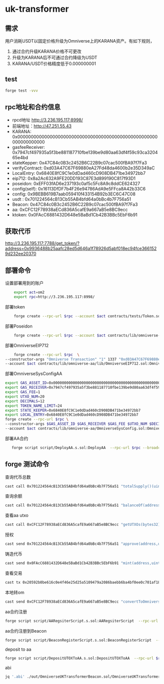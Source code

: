 # uk-transformer
## 需求
用户消耗USDT以固定价格升级为Omniverse上的KARANA资产。有如下规则，
1. 通过合约升级KARANA价格不可更改
2. 升级为KARANA后不可通过合约降级为USDT
3. KARANA/USDT价格精度低于0.000000001

## test
```bash
forge test -vvv
```
## rpc地址和合约信息
-  rpcd地址 http://3.236.195.117:8998/
-  前端地址：http://47.251.55.43
- KARANA: 0x0000000000000000000000000000000000000000000000000000000000000000
- gasfeeReceiver: 0x7947cf497935a5f3be881187710fbe139be9d80aa63df4f59c93ca320465e4bd
- stateKepper: 0x47C84c0B3c2452B6C22B9c07cac500fBA97f7Fa3
- verifyContract: 0xd03A47C67F69880eA27Fd48da4600b2e35D349aC
- LocalEntry: 0x6840E8fC9C1e0dDad460cD908DB471be34972bb7
- eip712: 0x8a2Ac632A9FE20DD193C87E3d899190C817f93D1
- poseidon: 0xEFF03fAD6e237193c0af5c5Fc8A9c8ddCE624327
- config(self): 0x16113DfDF7b4F26e94786AdA9e5FFca8A42b33C6
- config: 0x9BEBB619B7aab059410f433154B92b3EC6C47C08
- usdt : 0x701224564cB13Cb55AB4bfd64a0bBc4b7F756a51
- Beacon: 0x47C84c0B3c2452B6C22B9c07cac500fBA97f7Fa3
- aa: 0xCFC12F78938aECd836A5cafE9a667aB5e8BC9ecc
- ktoken: 0x0FAcC6881432D648e5BaBd1Cb42B3BBc5EbF6b91

## 获取代币
http://3.236.195.117:7788/get_token/?address=0x9936488b25aafc28ed5d646a1f78926d5abf018ec94fce3661529d232ee20370

##  部署命令
设置部署用到的账户
```bash
    export act=om2
    export rpc=http://3.236.195.117:8998/
```
部署token
```bash
    forge create --rpc-url $rpc --account $act contracts/tests/Token.sol:Token
```
部署Poseidon
```bash
    forge create --rpc-url $rpc --account $act contracts/lib/omniverse-aa/lib/Poseidon.sol:Poseidon
```
部署OmniverseEIP712
```bash
    forge create --rpc-url $rpc  \
--constructor-args "Omniverse Transaction" "1" 1337 "0xd03A47C67F69880eA27Fd48da4600b2e35D349aC" \
--account $act contracts/lib/omniverse-aa/lib/OmniverseEIP712.sol:OmniverseEIP712
```
部署OmniverseSysConfigAA
```bash
export GAS_ASSET_ID=0x0000000000000000000000000000000000000000000000000000000000000000
export GAS_RECEIVER=0x7947cf497935a5f3be881187710fbe139be9d80aa63df4f59c93ca320465e4bd
export GAS_FEE=1
export UTXO_NUM=20
export DECIMALS=12
export TOKEN_NAME_LIMIT=24
export STATE_KEEPER=0x6840E8fC9C1e0dDad460cD908DB471be34972bb7
export LOCAL_ENTRY=0x6840E8fC9C1e0dDad460cD908DB471be34972bb7
forge create --rpc-url $rpc \
--constructor-args $GAS_ASSET_ID $GAS_RECEIVER $GAS_FEE $UTXO_NUM $DECIMALS $TOKEN_NAME_LIMIT $STATE_KEEPER $LOCAL_ENTRY \
--account $act contracts/lib/omniverse-aa/OmniverseSysConfig.sol:OmniverseSysConfigAA
```
部署AA合约
```bash
   forge script script/DeployAA.s.sol:DeployAA  --rpc-url $rpc --broadcast
```
## forge  测试命令
查询代币总数
```bash
cast call 0x701224564cB13Cb55AB4bfd64a0bBc4b7F756a51 "totalSupply()(uint256)" --rpc-url $rpc 
```
查询余额
```bash
cast call 0x701224564cB13Cb55AB4bfd64a0bBc4b7F756a51 "balanceOf(address)(uint256)"  0xb1E26F3E7BD8ac1d01bA03b0AB7c1a3B9BF0d6E6 --rpc-url $rpc 
```
查看aa utxo
```bash
cast call 0xCFC12F78938aECd836A5cafE9a667aB5e8BC9ecc "getUTXOs(bytes32)(Types.UTXO[])" 0x0000000000000000000000000000000000000000000000000000000000000000 --rpc-url $rpc 
```

授权
```bash
cast send 0x701224564cB13Cb55AB4bfd64a0bBc4b7F756a51 "approve(address,uint256)(bool)"  0xCFC12F78938aECd836A5cafE9a667aB5e8BC9ecc 1000000 --rpc-url $rpc  --account $act
```
铸造代币
```bash
cast send 0x0FAcC6881432D648e5BaBd1Cb42B3BBc5EbF6b91 "mint(address,uint256)" 0xb1E26F3E7BD8ac1d01bA03b0AB7c1a3B9BF0d6E6 1000000 --rpc-url $rpc --account $act
```
查看交易
```bash
cast tx 0x20592b0be616c0e4f46e25d25a5109479a2086baebb6ba4bf0ee0c701af183cc --rpc-url $rpc 
```
本地转om
```bash
cast send 0xCFC12F78938aECd836A5cafE9a667aB5e8BC9ecc "convertToOmniverse(bytes32,uint128)" 0xd25d3f4f5c5875baa8448e2f46f3dc698fe72a9352598a16dd7b48f561624b77 1000000000000 --rpc-url $rpc --account $act
```

aa合约注册
```bash
forge script script/AARegsiterScript.s.sol:AARegsiterScript  --rpc-url $rpc --broadcast -vvvv
```
aa合约注册到Beacon
```bash
forge script script/BeaconRegisterScript.s.sol:BeaconRegisterScript  --rpc-url $rpc --broadcast -vvvv
```

deposit to aa
```bash
forge script script/DepositUTOXToAA.s.sol:DepositUTOXToAA  --rpc-url $rpc --broadcast -vvvv
```

abi
```bash
jq '.abi' ./out/OmniverseUKTransformerBeacon.sol/OmniverseUKTransformerBeacon.json
```
